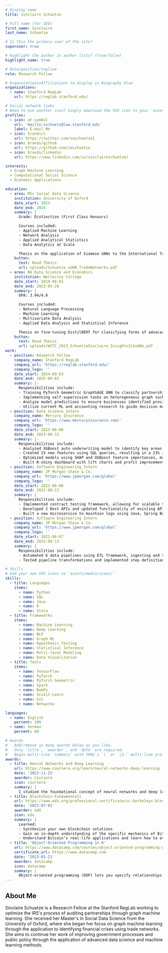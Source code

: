 ```yaml
---
# Display name
title: Sinclaire Schuetze

# Full name (for SEO)
first_name: Sinclaire
last_name: Schuetze

# Is this the primary user of the site?
superuser: true

# Highlight the author in author lists? (true/false)
highlight_name: true

# Role/position/tagline
role: Research Fellow

# Organizations/Affiliations to display in Biography blox
organizations:
  - name: Stanford RegLab
    url: https://reglab.stanford.edu/

# Social network links
# Need to use another icon? Simply download the SVG icon to your `assets/media/icons/` folder.
profiles:
  - icon: at-symbol
    url: 'mailto:sschuetz@law.stanford.edu'
    label: E-mail Me
  - icon: brands/x
    url: https://twitter.com/soschuetze1
  - icon: brands/github
    url: https://github.com/soschuetze
  - icon: brands/linkedin
    url: https://www.linkedin.com/in/sinclaireschuetze/

interests:
  - Graph Machine Learning
  - Computational Social Science
  - Economic Applications

education:
  - area: MSc Social Data Science
    institution: University of Oxford
    date_start: 2023
    date_end: 2024
    summary: |
      Grade: Distinction (First Class Honours)

      Courses included:
      - Applied Machine Learning
      - Network Analysis
      - Applied Analytical Statistics
      - Data Analytics at Scale

      Thesis on the application of Siamese GNNs to the International Trade Network for the purpose of identifying financial crises. Also invited to Northeastern University London's Networks and Time II Conference for paper that used trade and migration networks to predict links in terrorism networks.
    button:
      text: Read Thesis
      url: uploads/Schuetze_sGNN_TradeNetworks.pdf
  - area: BA Data Science and Economics
    institution: Wellesley College
    date_start: 2019-08-01
    date_end: 2023-05-20
    summary: |
      GPA: 3.94/4.0

      Courses included:
      - Natural Language Processing
      - Machine Learning
      - Multivariate Data Analysis
      - Applied Data Analysis and Statistical Inference

      Thesis on fine-tuning DistilBERT for classifying forms of advocacy within 21 million tweets related to the Black Lives Matter movement. Achieved F1-score of 0.89, which was a 25% increase from traditional NLP methods. Identified shifting trends within the movement, including a increased emphasis on disruptive rather than within-the-system forms of action. 
    button:
      text: Read Thesis
      url: uploads/WCTC_2023_SchuetzeSinclaire_InsightsIntoANe.pdf
work:
  - position: Research Fellow
    company_name: Stanford RegLab
    company_url: 'https://reglab.stanford.edu/'
    company_logo: ''
    date_start: 2024-09-03
    date_end: 2025-09-02
    summary: |-
      Responsibilities include:
      - Training PyTorch Geometric GraphSAGE GNN to classify partnerships’ risk of noncompliance using networks of taxpayer structures
      - Implementing self-supervision tasks on heterogeneous graph such as link prediction to  improve performance of GNN
      - Analyze model predictions to ensure businesses identified provide greatest opportunity for increased revenue
      - Utilize current ML and accounting research to guide decision making to improve the IRS’s audit selection process
  - position: Data Science Intern
    company_name: Mercury Insurance
    company_url: 'https://www.mercuryinsurance.com/'
    company_logo: ''
    date_start: 2023-06-08
    date_end: 2023-08-15
    summary: |-
      Responsibilities include:
      - Analyzed XGBoost auto underwriting model to identify key areas for improvement, increasing predicted profit from model by 28% 
      - Created 15 new features using SQL queries, resulting in a 23% increase in predictive accuracy for high-risk policies
      - Optimized models using SHAP and XGBoost feature importances, maintaining performance after removing 60 features
      - Built R-shiny dashboard with lift charts and profit improvement visualizations, facilitating decision making by stakeholders
  - position: Software Engineering Intern
    company_name: JP Morgan Chase & Co.
    company_url: 'https://www.jpmorgan.com/global'
    company_logo: ''
    date_start: 2021-06-06
    date_end: 2022-08-12
    summary: |
      Responsibilities include:
      - Implemented contract testing framework, allowing for scalable testing of all microservice applications within data pipelines
      - Developed 2 Rest APIs and updated functionality of existing APIs responsible for handling $2 trillion in consumer payments daily
      - Built a new microservice to maintain logs using Java, Spring Boot, and Kafka
  - position: Software Engineering Intern
    company_name: JP Morgan Chase & Co.
    company_url: 'https://www.jpmorgan.com/global'
    company_logo: ''
    date_start: 2021-06-07
    date_end: 2022-08-13
    summary: |
      Responsibilities include:
      - Automated 6 data pipelines using ETL framework, ingesting and transforming consumer data using Spark SQL and JPMC libraries
      - Tested pipeline transformations and implemented step definitions using Cucumber files and deploying to DPL server

# Skills
# Add your own SVG icons to `assets/media/icons/`
skills:
  - title: Languages
    items:
      - name: Python
      - name: SQL
      - name: Java
      - name: R
      - name: Stata
  - title: Frameworks
    items: 
      - name: Machine Learning
      - name: Deep Learning
      - name: NLP
      - name: Graph ML
      - name: Hypothesis Testing
      - name: Statistical Inference
      - name: Multi-level Modeling
      - name: Data Visualization
  - title: Tools
    items: 
      - name: TensorFlow
      - name: PyTorch
      - name: PyTorch Geometric
      - name: Spark
      - name: NumPy
      - name: Scikit-Learn
      - name: Git
      - name: Networkx

languages:
  - name: English
    percent: 100
  - name: German
    percent: 60

# Awards.
#   Add/remove as many awards below as you like.
#   Only `title`, `awarder`, and `date` are required.
#   Begin multi-line `summary` with YAML's `|` or `|2-` multi-line prefix and indent 2 spaces below.
awards:
  - title: Neural Networks and Deep Learning
    url: https://www.coursera.org/learn/neural-networks-deep-learning
    date: '2023-11-25'
    awarder: Coursera
    icon: coursera
    summary: |
      I studied the foundational concept of neural networks and deep learning. By the end, I was familiar with the significant technological trends driving the rise of deep learning; build, train, and apply fully connected deep neural networks; implement efficient (vectorized) neural networks; identify key parameters in a neural network’s architecture; and apply deep learning to your own applications.
  - title: Blockchain Fundamentals
    url: https://www.edx.org/professional-certificate/uc-berkeleyx-blockchain-fundamentals
    date: '2023-07-01'
    awarder: edX
    icon: edx
    summary: |
      Learned:
      - Synthesize your own blockchain solutions
      - Gain an in-depth understanding of the specific mechanics of Bitcoin
      - Understand Bitcoin’s real-life applications and learn how to attack and destroy Bitcoin, Ethereum, smart contracts and Dapps, and alternatives to Bitcoin’s Proof-of-Work consensus algorithm
  - title: 'Object-Oriented Programming in R'
    url: https://www.datacamp.com/courses/object-oriented-programming-with-s3-and-r6-in-r
    certificate_url: https://www.datacamp.com
    date: '2023-01-21'
    awarder: datacamp
    icon: datacamp
    summary: |
      Object-oriented programming (OOP) lets you specify relationships between functions and the objects that they can act on, helping you manage complexity in your code. This is an intermediate level course, providing an introduction to OOP, using the S3 and R6 systems. S3 is a great day-to-day R programming tool that simplifies some of the functions that you write. R6 is especially useful for industry-specific analyses, working with web APIs, and building GUIs.
---
```


## About Me

Sinclaire Schuetze is a Research Fellow at the Stanford RegLab working to optimize the IRS's process of auditing partnerships through graph machine learning. She received her Master's in Social Data Science from the University of Oxford, where she began her focus on graph machine learning through the application to identifying financial crises using trade networks. She aims to continue her work of improving government processes and public policy through the application of advanced data science and machine learning methods.
